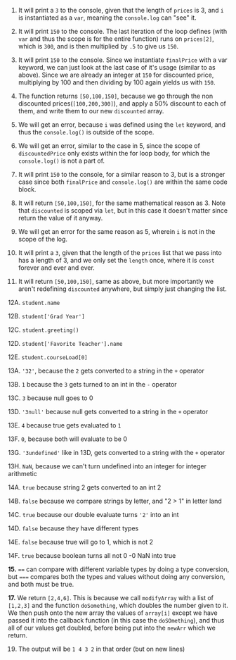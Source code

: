 1. It will print a `3` to the console, given that the length of `prices` is 3, and `i` is instantiated as a `var`, meaning the `console.log` can "see" it. 

2. It will print `150` to the console.
The last iteration of the loop defines (with `var` and thus the scope is for the entire function) runs on `prices[2]`, which is `300`, and is then multiplied by `.5` to give us `150`.

3. It will print `150` to the console.
Since we instantiate `finalPrice` with a var keyword, we can just look at the last case of it's usage (similar to as above).
Since we are already an integer at `150` for discounted price, multiplying by 100 and then dividing by 100 again yields us with `150`.

4. The function returns `[50,100,150]`, because we go through the non discounted prices(`[100,200,300]`), and apply a 50% discount to each of them, and write them to our new `discounted` array.

5. We will get an error, because `i` was defined using the `let` keyword, and thus the `console.log()` is outside of the scope.

6. We will get an error, similar to the case in 5, since the scope of `discountedPrice` only exists within the for loop body, for which the `console.log()` is not a part of.

7. It will print `150` to the console, for a similar reason to 3, but is a stronger case since both `finalPrice` and `console.log()` are within the same code block.

8. It will return `[50,100,150]`, for the same mathematical reason as 3. Note that `discounted` is scoped via `let`, but in this case it doesn't matter since return the value of it anyway.

9. We will get an error for the same reason as 5, wherein `i` is not in the scope of the log.

10. It will print a `3`, given that the length of the `prices` list that we pass into has a length of 3, and we only set the `length` once, where it is `const` forever and ever and ever.

11. It will return `[50,100,150]`, same as above, but more importantly we aren't redefining `discounted` anywhere, but simply just changing the list.

12A. `student.name`

12B. `student['Grad Year']`

12C. `student.greeting()`

12D. `student['Favorite Teacher'].name`

12E. `student.courseLoad[0]`

13A. `'32'`, because the `2` gets converted to a string in the `+` operator

13B. `1` because the `3` gets turned to an int in the `-` operator

13C. `3` because null goes to 0

13D. `'3null'` because null gets converted to a string in the `+` operator

13E. `4` because true gets evaluated to `1`

13F. `0`, because both will evaluate to be 0

13G. `'3undefined'` like in 13D, gets converted to a string with the `+` operator

13H. `NaN`, because we can't turn undefined into an integer for integer arithmetic

14A. `true` because string 2 gets converted to an int 2

14B. `false` because we compare strings by letter, and "2 > 1" in letter land

14C. `true` because our double evaluate turns `'2'` into an int

14D. `false` because they have different types

14E. `false` because true will go to 1, which is not 2

14F. `true` because boolean turns all not 0 -0 NaN into true

**15.** 
`==` can compare with different variable types by doing a type conversion, but `===` compares both the types and values without doing any conversion, and both must be true.

**17.** 
We return `[2,4,6]`. This is because we call `modifyArray` with a list of `[1,2,3]` and the function `doSomething`, which doubles the number given to it. We then push onto the new array the values of `array[i]` except we have passed it into the callback function (in this case the `doSOmething`), and thus all of our values get doubled, before being put into the `newArr` which we return.

19. The output will be `1 4 3 2` in that order (but on new lines)